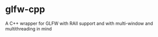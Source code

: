 # glfw-cpp

A C++ wrapper for GLFW with RAII support and with multi-window and multithreading in mind

